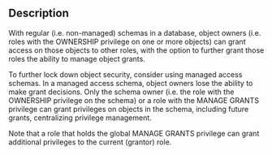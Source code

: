 ## Description

With regular (i.e. non-managed) schemas in a database, object owners (i.e. roles with the OWNERSHIP privilege on one or more objects) can grant access on those objects to other roles, with the option to further grant those roles the ability to manage object grants.

To further lock down object security, consider using managed access schemas. In a managed access schema, object owners lose the ability to make grant decisions. Only the schema owner (i.e. the role with the OWNERSHIP privilege on the schema) or a role with the MANAGE GRANTS privilege can grant privileges on objects in the schema, including future grants, centralizing privilege management.

Note that a role that holds the global MANAGE GRANTS privilege can grant additional privileges to the current (grantor) role.

